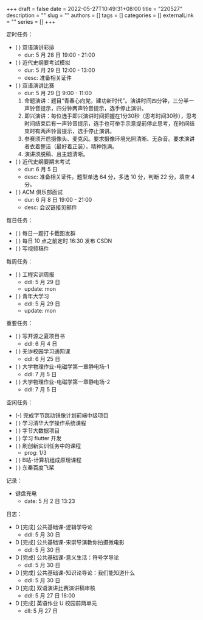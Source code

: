 +++ 
draft = false
date = 2022-05-27T10:49:31+08:00
title = "220527"
description = ""
slug = ""
authors = []
tags = []
categories = []
externalLink = ""
series = []
+++

定时任务：
- ( ) 双语演讲彩排
	- dur: 5 月 28 日 19:00 - 21:00
- ( ) 近代史纲要考试模拟
	- dur: 5 月 29 日 12:00 - 13:00
	- desc: 准备相关证件
- ( ) 双语演讲比赛
	- dur: 5 月 29 日 9:00 - 11:00
	1. 命题演讲：题目“青春心向党，建功新时代”。演讲时间四分钟，三分半一声铃音提示，四分钟两声铃音提示，选手停止演讲。
	2. 即兴演讲：每位选手即兴演讲时间把握在1分30秒（思考时间30秒），思考时间结束后有一声铃音提示，选手也可举手示意提前停止思考，在时间结束时有两声铃音提示，选手停止演讲。
	3. 参赛须开启摄像头、麦克风。要求摄像环境光照清晰、无杂音。要求演讲者衣着整洁（最好着正装），精神饱满。
	4. 演讲须脱稿、且主题清晰。
- ( ) 近代史纲要期末考试
	- dur: 6 月 5 日 
	- desc: 准备相关证件。题型单选 64 分，多选 10 分，判断 22 分，填空 4 分。
- ( ) ACM 俱乐部面试
    - dur: 6 月 8 日 19:00 - 21:00
    - desc: 会议链接见邮件

每日任务：
- ( ) 每日一题打卡截图发群
- ( ) 每日 10 点之前定时 16:30 发布 CSDN
- ( ) 写视频稿件

每周任务：
- ( ) 工程实训周报
    - ddl: 5 月 29 日
    - update: mon
- ( ) 青年大学习
    - ddl: 5 月 29 日
    - update: mon

重要任务：
- ( ) 写开源之夏项目书
    - ddl: 6 月 4 日
- ( ) 无诈校园学习通网课
	- ddl: 6 月 25 日
- ( ) 大学物理作业-电磁学第一章静电场-1
	- ddl: 7 月 5 日
- ( ) 大学物理作业-电磁学第一章静电场-2
	- ddl: 7 月 5 日

空闲任务：
- (-) 完成字节跳动镜像计划前端中级项目
- ( ) 学习清华大学操作系统课程
- ( ) 字节大数据项目
- ( ) 学习 flutter 开发
- ( ) 刷创新实训任务中的课程
    - prog: 1/3
- ( ) B站-计算机组成原理课程
- ( ) 东秦百度飞桨

记录：
- 键盘充电
  - date: 5 月 2 日 13:23

日志：
- D [完成] 公共基础课-逻辑学导论
    - ddl: 5 月 30 日
- D [完成] 公共基础课-宋崇导演教你拍摄微电影
    - ddl: 5 月 30 日
- D [完成] 公共基础课-意义生活：符号学导论
    - ddl: 5 月 30 日
- D [完成] 公共基础课-知识论导论：我们能知道什么
    - ddl: 5 月 30 日
- D [完成] 双语演讲比赛演讲稿审核
	- ddl: 5 月 27 日 18:00
- D [完成] 英语作业 U 校园前两单元
    - dll: 5 月 27 日